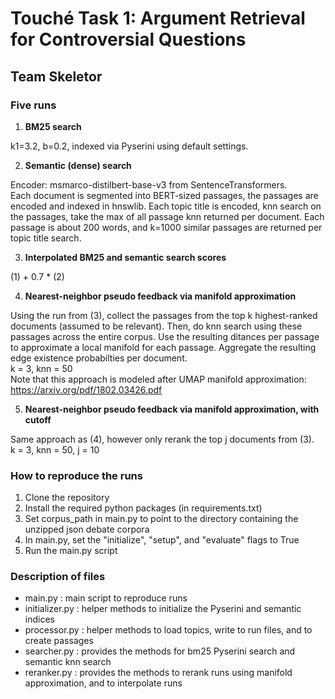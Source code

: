 # Touché Task 1: Argument Retrieval for Controversial Questions
## Team Skeletor

### Five runs
1) **BM25 search**

k1=3.2, b=0.2, indexed via Pyserini using default settings.

2) **Semantic (dense) search**

Encoder: msmarco-distilbert-base-v3 from SentenceTransformers.<br />
Each document is segmented into BERT-sized passages, the passages are encoded and indexed in hnswlib.
Each topic title is encoded, knn search on the passages, take the max of all passage knn returned per document.
Each passage is about 200 words, and k=1000 similar passages are returned per topic title search.


3) **Interpolated BM25 and semantic search scores**

(1) + 0.7 * (2)


4) **Nearest-neighbor pseudo feedback via manifold approximation**

Using the run from (3), collect the passages from the top k highest-ranked documents (assumed to be relevant).
Then, do knn search using these passages across the entire corpus. Use the resulting ditances per passage to approximate
a local manifold for each passage. Aggregate the resulting edge existence probabilties per document.<br />
k = 3, knn = 50<br />
Note that this approach is modeled after UMAP manifold approximation: https://arxiv.org/pdf/1802.03426.pdf


5) **Nearest-neighbor pseudo feedback via manifold approximation, with cutoff**

Same approach as (4), however only rerank the top j documents from (3).<br />
k = 3, knn = 50, j = 10

### How to reproduce the runs
1) Clone the repository
2) Install the required python packages (in requirements.txt)
3) Set corpus_path in main.py to point to the directory containing the unzipped json debate corpora
4) In main.py, set the "initialize", "setup", and "evaluate" flags to True 
5) Run the main.py script

### Description of files
- main.py : main script to reproduce runs
- initializer.py : helper methods to initialize the Pyserini and semantic indices
- processor.py : helper methods to load topics, write to run files, and to create passages
- searcher.py : provides the methods for bm25 Pyserini search and semantic knn search
- reranker.py : provides the methods to rerank runs using manifold approximation, and to interpolate runs